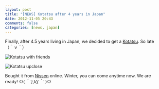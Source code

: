 ```yaml
---
layout: post
title: "[NEWS] Kotatsu after 4 years in Japan"
date: 2012-11-05 20:43
comments: false
categories: [news, japan]
---
```


Finally, after 4.5 years living in Japan, we decided to get a [Kotatsu](http://en.wikipedia.org/wiki/Kotatsu). So late （＾ｖ＾）

![Kotatsu with friends](http://f.cl.ly/items/392v2E1m0q3J0Y2m2o27/IMG_7562.jpg)

<!-- more -->

![Kotatsu upclose](http://f.cl.ly/items/1R3F402E471h303V411P/IMG_7558.jpg)

Bought it from [Nissen](http://www.nissen.co.jp/) online. Winter, you can come anytime now. We are ready! Ｏ( ｀_´)乂(｀_´ )Ｏ